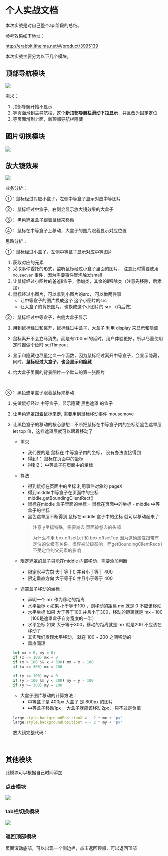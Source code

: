 # 个人实战文档

本次实战是对自己整个api阶段的总结。

参考效果如下地址：

http://erabbit.itheima.net/#/product/3995139

本次实战主要分为以下几个模块。

## 顶部导航模块

<img src="assets/444.gif">

需求：

1. 顶部导航开始不显示
2. 等页面滑到主导航栏，这个**新顶部导航栏滑动下拉显示**，并且改为固定定位
3. 等页面滑到上面，新顶部导航栏隐藏

## 图片切换模块

 <img src="assets/111.gif">



## 放大镜效果

<img src="assets/555.gif">



业务分析：

①：鼠标经过对应小盒子，左侧中等盒子显示对应中等图片

②： 鼠标经过中盒子，右侧会显示放大镜效果的大盒子

③： 黑色遮罩盒子跟着鼠标来移动

④： 鼠标在中等盒子上移动，大盒子的图片跟着显示对应位置





思路分析：

①：鼠标经过小盒子，左侧中等盒子显示对应中等图片

1. 获取对应的元素
2. 采取事件委托的形式，监听鼠标经过小盒子里面的图片， 注意此时需要使用 `mouseover` 事件，因为需要事件冒泡触发small 
3. 让鼠标经过小图片的爸爸li盒子，添加类，其余的li移除类（注意先移除，后添加）
4. 鼠标经过小图片，可以拿到小图片的src， 可以做两件事
   - 让中等盒子的图片换成这个 这个小图片的src
   - 让大盒子的背景图片，也换成这个小图片的 src （稍后做）





②： 鼠标经过中等盒子，右侧大盒子显示

1. 用到鼠标经过和离开，鼠标经过中盒子，大盒子 利用 display 来显示和隐藏

2. 鼠标离开不会立马消失，而是有200ms的延时，用户体验更好，所以尽量使用定时器做个延时 setTimeout

3. 显示和隐藏也尽量定义一个函数，因为鼠标经过离开中等盒子，会显示隐藏，同时，**鼠标经过大盒子，也会显示和隐藏**

4. 给大盒子里面的背景图片一个默认的第一张图片

   ​

③： 黑色遮罩盒子跟着鼠标来移动

1.  先做鼠标经过 中等盒子，显示隐藏 黑色遮罩 的盒子

2.  让黑色遮罩跟着鼠标来走, 需要用到鼠标移动事件  mousemove  

3. 让黑色盒子的移动的核心思想：不断把鼠标在中等盒子内的坐标给黑色遮罩层 let  top 值，这样遮罩层就可以跟着移动了

   - 需求

     - 我们要的是 鼠标在 中等盒子内的坐标， 没有办法直接得到
     - 得到1：  鼠标在页面中的坐标
     - 得到2：  中等盒子在页面中的坐标

   - 算法

     - 得到鼠标在页面中的坐标    利用事件对象的  pageX  
     - 得到middle中等盒子在页面中的坐标   middle.getBoundingClientRect()
     - 鼠标在middle 盒子里面的坐标   =   鼠标在页面中的坐标  -   middle 中等盒子的坐标
     - 黑色遮罩层不断得到       鼠标在middle 盒子中的坐标 就可以移动起来了

     >注意 y坐标特殊，需要减去 页面被卷去的头部 
     >
     >为什么不用 box.offsetLet 和 box.offsetTop  因为这俩属性跟带有定位的父级有关系，很容被父级影响，而getBoundingClientRect() 不受定位的父元素的影响

   - 限定遮罩的盒子只能在middle 内部移动，需要添加判断

     - 限定水平方向 大于等于0 并且小于等于 400
     - 限定垂直方向 大于等于0 并且小于等于 400

   - 遮罩盒子移动的坐标： 

     - 声明一个 mx 作为移动的距离
     - 水平坐标 x 如果 小于等于100 ，则移动的距离 mx 就是  0  不应该移动
     - 水平坐标 如果 大于等于100 并且小于300，移动的距离就是  mx - 100 （100是遮罩盒子自身宽度的一半）
     - 水平坐标 如果 大于等于300，移动的距离就是  mx   就是200  不应该在移动了
     - 其实我们发现水平移动， 就在 100 ~ 200 之间移动的
     - 垂直同理

   ~~~javascript
   let mx = 0, my = 0;
   if (x <= 100) mx = 0
   if (x > 100 && x < 300) mx = x - 100
   if (x >= 300) mx = 200

   if (y <= 100) my = 0
   if (y > 100 && y < 300) my = y - 100
   if (y >= 300) my = 200
   ~~~

   - 大盒子图片移动的计算方法：
     - 中等盒子是 400px  大盒子 是 800px 的图片
     - 中等盒子移动1px， 大盒子就应该移动2px， 只不过是负值

   ~~~JavaScript
   large.style.backgroundPositionX = - 2 * mx + 'px'
   large.style.backgroundPositionY = - 2 * my + 'px'
   ~~~

   放大镜完整代码：

   ​






## 其他模块

此模块可以根据自己时间添加

### 点击模块

 <img src="assets/666.gif">

### tab栏切换模块

<img src="assets/777.gif">



### 返回顶部模块

页面滚动底部，可以出现一个侧边栏，点击返回顶部，可以返回顶部









